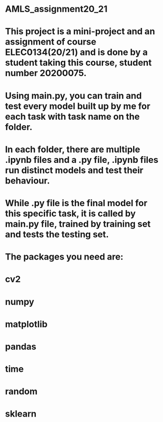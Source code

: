 # AMLS_assignment20_21
# This project is a mini-project and an assignment of course ELEC0134(20/21) and is done by a student taking this course, student number 20200075.
# Using main.py, you can train and test every model built up by me for each task with task name on the folder.
# In each folder, there are multiple .ipynb files and a .py file, .ipynb files run distinct models and test their behaviour.
# While .py file is the final model for this specific task, it is called by main.py file, trained by training set and tests the testing set.
# The packages you need are:
#     cv2
#     numpy
#     matplotlib
#     pandas
#     time
#     random
#     sklearn
